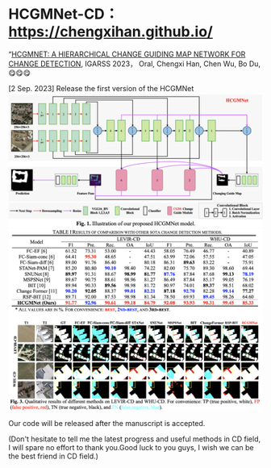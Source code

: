 # HCGMNet-CD：https://chengxihan.github.io/

“[HCGMNET: A HIERARCHICAL CHANGE GUIDING MAP NETWORK FOR CHANGE DETECTION](https://arxiv.org/abs/2302.10420), IGARSS 2023， Oral, Chengxi Han, Chen Wu, Bo Du, :yum::yum::yum:

[2 Sep. 2023] Release the first version of the HCGMNet
![image-20230415](/picture/HCGMNet.png)
![image-20230415](/picture/HCGMNet-2.png)

Our code will be released after the manuscript is accepted.

(Don't hesitate to tell me the latest progress and useful methods in CD field, I will spare no effort to thank you.Good luck to you guys, I wish we can be the best friend in CD field.)
